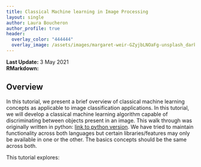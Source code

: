 ```yaml
---
title: Classical Machine learning in Image Processing
layout: single
author: Laura Boucheron
author_profile: true
header:
  overlay_color: "444444"
  overlay_image: /assets/images/margaret-weir-GZyjbLNOaFg-unsplash_dark.jpg
---
```


**Last Update:** 3 May 2021 <br /> **RMarkdown:**

## Overview

In this tutorial, we present a brief overview of classical machine learning concepts as applicable to image classification applications. In this tutorial, we will develop a classical machine learning algorithm capable of discriminating between objects present in an image. This walk through was originally written in python: [link to python version](). We have tried to maintain functionality across both languages but certain libraries/features may only be available in one or the other. The basics concepts should be the same across both.

This tutorial explores:

